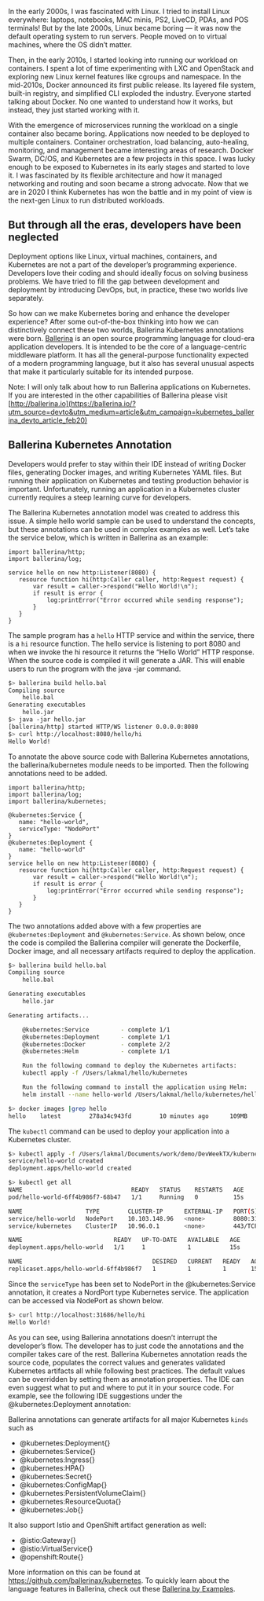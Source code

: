 
In the early 2000s, I was fascinated with Linux. I tried to install Linux everywhere: laptops, notebooks, MAC minis, PS2, LiveCD, PDAs, and POS terminals! But by the late 2000s, Linux became boring — it was now the default operating system to run servers. People moved on to virtual machines, where the OS didn’t matter.

Then, in the early 2010s, I started looking into running our workload on containers. I spent a lot of time experimenting with LXC and OpenStack and exploring new Linux kernel features like cgroups and namespace. In the mid-2010s, Docker announced its first public release. Its layered file system, built-in registry, and simplified CLI exploded the industry. Everyone started talking about Docker. No one wanted to understand how it works, but instead, they just started working with it. 

With the emergence of microservices running the workload on a single container also became boring. Applications now needed to be deployed to multiple containers. Container orchestration, load balancing, auto-healing, monitoring, and management became interesting areas of research. Docker Swarm, DC/OS, and Kubernetes are a few projects in this space. I was lucky enough to be exposed to Kubernetes in its early stages and started to love it. I was fascinated by its flexible architecture and how it managed networking and routing and soon became a strong advocate. Now that we are in 2020 I think Kubernetes has won the battle and in my point of view is the next-gen Linux to run distributed workloads.

## But through all the eras, developers have been neglected

Deployment options like Linux, virtual machines, containers, and Kubernetes are not a part of the developer’s programming experience. Developers love their coding and should ideally focus on solving business problems. We have tried to fill the gap between development and deployment by introducing DevOps, but, in practice, these two worlds live separately.

So how can we make Kubernetes boring and enhance the developer experience? After some out-of-the-box thinking into how we can distinctively connect these two worlds, Ballerina Kubernetes annotations were born. [Ballerina](https://ballerina.io/?utm_source=devto&utm_medium=article&utm_campaign=kubernetes_ballerina_devto_article_feb20) is an open source programming language for cloud-era application developers. It is intended to be the core of a language-centric middleware platform. It has all the general-purpose functionality expected of a modern programming language, but it also has several unusual aspects that make it particularly suitable for its intended purpose.

Note: I will only talk about how to run Ballerina applications on Kubernetes. If you are interested in the other capabilities of Ballerina please visit [http://ballerina.io](https://ballerina.io/?utm_source=devto&utm_medium=article&utm_campaign=kubernetes_ballerina_devto_article_feb20)

## Ballerina Kubernetes Annotation

Developers would prefer to stay within their IDE instead of writing Docker files, generating Docker images, and writing Kubernetes YAML files. But running their application on Kubernetes and testing production behavior is important. Unfortunately, running an application in a Kubernetes cluster currently requires a steep learning curve for developers. 

The Ballerina Kubernetes annotation model was created to address this issue. A simple hello world sample can be used to understand the concepts, but these annotations can be used in complex examples as well. Let’s take the service below, which is written in Ballerina as an example:

```ballerina
import ballerina/http;
import ballerina/log;
 
service hello on new http:Listener(8080) {
   resource function hi(http:Caller caller, http:Request request) {
       var result = caller->respond("Hello World!\n");
       if result is error {
           log:printError("Error occurred while sending response");
       }
   }
}
```

The sample program has a `hello` HTTP service and within the service, there is a `hi` resource function. The hello service is listening to port 8080 and when we invoke the hi resource it returns the “Hello World” HTTP response. When the source code is compiled it will generate a JAR. This will enable users to run the program with the java -jar command.

```bash
$> ballerina build hello.bal 
Compiling source
	hello.bal
Generating executables
	hello.jar
$> java -jar hello.jar 
[ballerina/http] started HTTP/WS listener 0.0.0.0:8080
$> curl http://localhost:8080/hello/hi
Hello World!
```
To annotate the above source code with Ballerina Kubernetes annotations, the ballerina/kubernetes module needs to be imported. Then the following annotations need to be added.

```ballerina
import ballerina/http;
import ballerina/log;
import ballerina/kubernetes;
 
@kubernetes:Service {
   name: "hello-world",
   serviceType: "NodePort"
}
@kubernetes:Deployment {
   name: "hello-world"
}
service hello on new http:Listener(8080) {
   resource function hi(http:Caller caller, http:Request request) {
       var result = caller->respond("Hello World!\n");
       if result is error {
           log:printError("Error occurred while sending response");
       }
   }
}
```

The two annotations added above with a few properties are `@kubernetes:Deployment` and `@kubernetes:Service`. As shown below, once the code is compiled the Ballerina compiler will generate the Dockerfile, Docker image, and all necessary artifacts required to deploy the application.

```bash
$> ballerina build hello.bal 
Compiling source
	hello.bal

Generating executables
	hello.jar

Generating artifacts...

	@kubernetes:Service			- complete 1/1
	@kubernetes:Deployment		- complete 1/1
	@kubernetes:Docker			- complete 2/2 
	@kubernetes:Helm			- complete 1/1

	Run the following command to deploy the Kubernetes artifacts: 
	kubectl apply -f /Users/lakmal/hello/kubernetes

	Run the following command to install the application using Helm: 
	helm install --name hello-world /Users/lakmal/hello/kubernetes/hello-world

$> docker images |grep hello
hello    latest        278a34c943fd        10 minutes ago      109MB
```
The `kubectl` command can be used to deploy your application into a Kubernetes cluster. 
```bash
$> kubectl apply -f /Users/lakmal/Documents/work/demo/DevWeekTX/kubernetes
service/hello-world created
deployment.apps/hello-world created

$> kubectl get all
NAME                               READY   STATUS    RESTARTS   AGE
pod/hello-world-6ff4b986f7-68b47   1/1     Running   0          15s

NAME                  TYPE        CLUSTER-IP      EXTERNAL-IP   PORT(S)          AGE
service/hello-world   NodePort    10.103.148.96   <none>        8080:31686/TCP   15s
service/kubernetes    ClusterIP   10.96.0.1       <none>        443/TCP          21d

NAME                          READY   UP-TO-DATE   AVAILABLE   AGE
deployment.apps/hello-world   1/1     1            1           15s

NAME                                     DESIRED   CURRENT   READY   AGE
replicaset.apps/hello-world-6ff4b986f7   1         1         1       15s
```

Since the `serviceType` has been set to NodePort in the @kubernetes:Service annotation, it creates a NordPort type Kubernetes service. The application can be accessed via NodePort as shown below.
```bash
$> curl http://localhost:31686/hello/hi
Hello World!
```
As you can see, using Ballerina annotations doesn’t interrupt the developer’s flow. The developer has to just code the annotations and the compiler takes care of the rest. Ballerina Kubernetes annotation reads the source code, populates the correct values and generates validated Kubernetes artifacts all while following best practices. The default values can be overridden by setting them as annotation properties. The IDE can even suggest what to put and where to put it in your source code. For example, see the following IDE suggestions under the @kubernetes:Deployment annotation:


Ballerina annotations can generate artifacts for all major Kubernetes `kinds` such as
- @kubernetes:Deployment{}
- @kubernetes:Service{}
- @kubernetes:Ingress{}
- @kubernetes:HPA{}
- @kubernetes:Secret{}
- @kubernetes:ConfigMap{}
- @kubernetes:PersistentVolumeClaim{}
- @kubernetes:ResourceQuota{}
- @kubernetes:Job{}

It also support Istio and OpenShift artifact generation as well:
- @istio:Gateway{}
- @istio:VirtualService{}
- @openshift:Route{}

More information on this can be found at https://github.com/ballerinax/kubernetes. To quickly learn about the language features in Ballerina, check out these [Ballerina by Examples](https://ballerina.io/learn/by-example/?utm_source=devto&utm_medium=article&utm_campaign=kubernetes_ballerina_devto_article_feb20).
